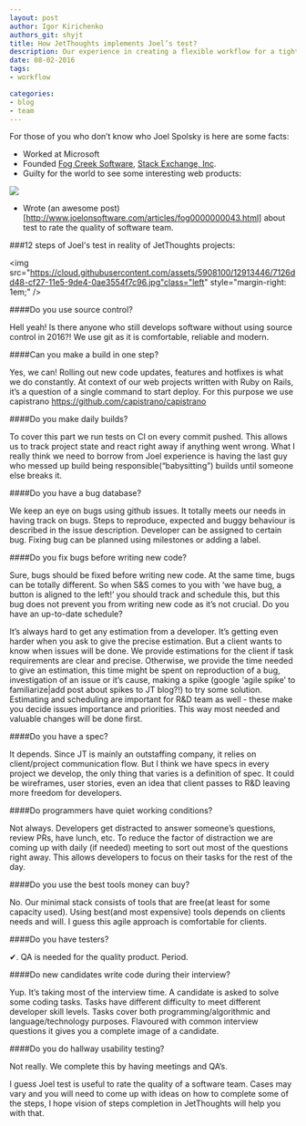 ```yaml
---
layout: post
author: Igor Kirichenko
authors_git: shyjt
title: How JetThoughts implements Joel’s test?
description: Our experience in creating a flexible workflow for a tight deadline.
date: 08-02-2016
tags:
- workflow

categories:
- blog
- team
---
```


For those of you who don’t know who Joel Spolsky is here are some facts:

- Worked at Microsoft
- Founded [Fog Creek Software](https://www.fogcreek.com), [Stack Exchange, Inc](http://stackexchange.com/about). 
- Guilty for the world to see some interesting web products:

<img src="https://cloud.githubusercontent.com/assets/5908100/12913580/4adda72e-cf28-11e5-8976-60786bbc7538.png"/>

- Wrote (an awesome post)[http://www.joelonsoftware.com/articles/fog0000000043.html] about test to rate the quality of software team.

<!--cut-->

###12 steps of Joel's test in reality of JetThoughts projects:

<img src="https://cloud.githubusercontent.com/assets/5908100/12913446/7126dd48-cf27-11e5-9de4-0ae3554f7c96.jpg"class="left" style="margin-right: 1em;" />

####Do you use source control?

Hell yeah! Is there anyone who still develops software without using source control in 2016?! We use git as it is comfortable, reliable and modern. 

####Can you make a build in one step?

Yes, we can! Rolling out new code updates, features and hotfixes is what we do constantly. At context of our web projects written with Ruby on Rails, it’s a question of a single command to start deploy. For this purpose we use capistrano https://github.com/capistrano/capistrano

####Do you make daily builds?

To cover this part we run tests on CI on every commit pushed. This allows us to track project state and react right away if anything went wrong. What I really think we need to borrow from Joel experience is having the last guy who messed up build being responsible(“babysitting”) builds until someone else breaks it.

####Do you have a bug database?

We keep an eye on bugs using github issues. It totally meets our needs in having track on bugs. Steps to reproduce, expected and buggy behaviour is described in the issue description. Developer can be assigned to certain bug. Fixing bug can be planned using milestones or adding a label.

####Do you fix bugs before writing new code?

Sure, bugs should be fixed before writing new code. At the same time, bugs can be totally different. So when S&S comes to you with ‘we have bug, a button is aligned to the left!’ you should track and schedule this, but this bug does not prevent you from writing new code as it’s not crucial.
Do you have an up-to-date schedule?

It’s always hard to get any estimation from a developer. It’s getting even harder when you ask to give the precise estimation. But a client wants to know when issues will be done. We provide estimations for the client if task requirements are clear and precise. Otherwise, we provide the time needed to give an estimation, this time might be spent on reproduction of a bug, investigation of an issue or it’s cause, making a spike (google ‘agile spike’ to familiarize|add post about spikes to JT blog?!) to try some solution. Estimating and scheduling are important for R&D team as well - these make you decide issues importance and priorities. This way most needed and valuable changes will be done first.

####Do you have a spec?

It depends. Since JT is mainly an outstaffing company, it relies on client/project communication flow. But I think we have specs in every project we develop, the only thing that varies is a definition of spec. It could be wireframes, user stories, even an idea that client passes to R&D leaving more freedom for developers.

####Do programmers have quiet working conditions?

Not always. Developers get distracted to answer someone’s questions, review PRs, have lunch, etc. To reduce the factor of distraction we are coming up with daily (if needed) meeting to sort out most of the questions right away. This allows developers to focus on their tasks for the rest of the day.

####Do you use the best tools money can buy?

No. Our minimal stack consists of tools that are free(at least for some capacity used). Using best(and most expensive) tools depends on clients needs and will. I guess this agile approach is comfortable for clients.

####Do you have testers?

✔. QA is needed for the quality product. Period.

####Do new candidates write code during their interview?

Yup. It’s taking most of the interview time. A candidate is asked to solve some coding tasks. Tasks have different difficulty to meet different developer skill levels. Tasks cover both programming/algorithmic and language/technology purposes. Flavoured with common interview questions it gives you a complete image of a candidate.

####Do you do hallway usability testing?

Not really. We complete this by having meetings and QA’s.

I guess Joel test is useful to rate the quality of a software team. Cases may vary and you will need to come up with ideas on how to complete some of the steps, I hope vision of steps completion in JetThoughts will help you with that.
